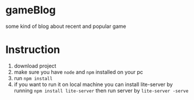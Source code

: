 # gameBlog
some kind of blog about recent and popular game

# Instruction

1. download project
2. make sure you have `node` and `npm` installed on your pc
3. run `npm install`
4. if you want to run it on local machine you can install lite-server by running `npm install lite-server` then run server by `lite-server -serve`
